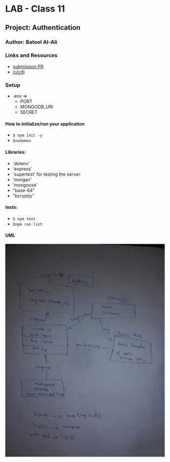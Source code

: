 
# LAB - Class 11

## Project: Authentication

### Author: Batool Al-Ali

### Links and Resources

- [submission PR](https://github.com/batool-alali-401-advanced-javascript/Authentication/pull/1)
- [ci/cd](https://github.com/batool-alali-401-advanced-javascript/Authentication/runs/747741475)) 


### Setup
- .env => 
    - PORT
    - MONGODB_URI
    - SECRET

#### How to initialize/run your application 
- `$ npm init -y`
- `$nodemon`

#### Libraries:
- 'dotenv'
- 'express'
- 'supertest' for testing the server.
- 'morgan'
- 'mongoose'
- "base-64"
- "bcryptjs"


#### tests:
- `$ npm test`
- `$npm run lint`


#### UML
![UML Diagram](UML1.jpg)